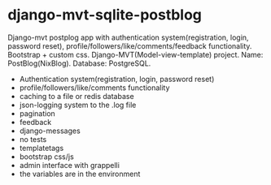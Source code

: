 # django-mvt-sqlite-postblog
 Django-mvt postplog app with authentication system(registration, login, password reset),
 profile/followers/like/comments/feedback functionality.
 Bootstrap + custom css.
 Django-MVT(Model-view-template) project.
 Name: PostBlog(NixBlog).
 Database: PostgreSQL.
 - Authentication system(registration, login, password reset)
 - profile/followers/like/comments functionality
 - caching to a file or redis database
 - json-logging system to the .log file
 - pagination
 - feedback
 - django-messages
 - no tests
 - templatetags
 - bootstrap css/js
 - admin interface with grappelli
 - the variables are in the environment
